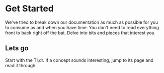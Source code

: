 # Get Started

We've tried to break down our documentation as much as possible for you to consume as and when you have time. You don't need to read everything front to back right off the bat. Delve into bits and pieces that interest you.

## Lets go

Start with the Tl;dr. If a concept sounds interesting, jump to its page and read it through.
